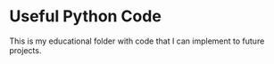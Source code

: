 # Useful Python Code
 This is my educational folder with code that I can implement to future projects.
